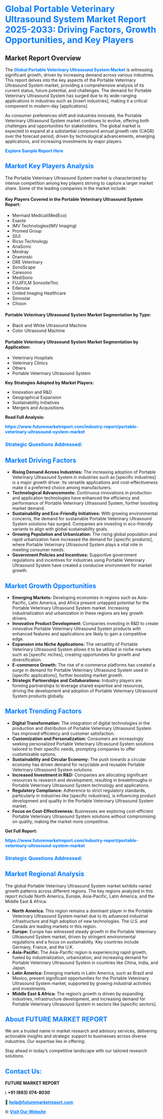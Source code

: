 <h1 style="color: #007BFF;">Global Portable Veterinary Ultrasound System Market Report 2025-2033: Driving Factors, Growth Opportunities, and Key Players</h1>

<section id="overview">
<h2>Market Report Overview</h2>
<p>The <a href="https://www.futuremarketreport.com/industry-report/portable-veterinary-ultrasound-system-market" style="color: #007BFF; text-decoration: none;"><strong>Global Portable Veterinary Ultrasound System Market</strong></a> is witnessing significant growth, driven by increasing demand across various industries. This report delves into the key aspects of the Portable Veterinary Ultrasound System market, providing a comprehensive analysis of its current status, future potential, and challenges. The demand for Portable Veterinary Ultrasound System has surged due to its wide-ranging applications in industries such as [insert industries], making it a critical component in modern-day [applications].</p>
<p>As consumer preferences shift and industries innovate, the Portable Veterinary Ultrasound System market continues to evolve, offering both challenges and opportunities for stakeholders. The global market is expected to expand at a substantial compound annual growth rate (CAGR) over the forecast period, driven by technological advancements, emerging applications, and increasing investments by major players.</p>
</section>

<section id="overview">
<p><a href="https://www.futuremarketreport.com/request-sample/reportId=126914" style="color: #007BFF; text-decoration: none;"><strong>Explore Sample Report Here</strong></a></p>
</section>

<section id="key-players">
<h2 style="color: #007BFF;">Market Key Players Analysis</h2>
<p>The Portable Veterinary Ultrasound System market is characterized by intense competition among key players striving to capture a larger market share. Some of the leading companies in the market include:</p>
<h4>Key Players Covered in the Portable Veterinary Ultrasound System Report:</h4>
<ul><li>Mermaid Medical(MedEco)</li><li>Esaote</li><li>IMV Technologies(IMV Imaging)</li><li>Promed Group</li><li>SIUI</li><li>Ricso Technology</li><li>AnaSonic</li><li>Mindray</li><li>Draminski</li><li>DRE Veterinary</li><li>SonoScape</li><li>Caresono</li><li>MediSono</li><li>FUJIFILM Sonosite?Inc</li><li>Edanusa</li><li>United Imaging Healthcare</li><li>Sonostar</li><li>Chison</li></ul>
<h4>Portable Veterinary Ultrasound System Market Segmentation by Type:</h4>
<ul><li>Black and White Ultrasound Machine</li><li>Color Ultrasound Machine</li></ul>

<h4>Portable Veterinary Ultrasound System Market Segmentation by Application:</h4>
<ul><li>Veterinary Hospitals</li><li>Veterinary Clinics</li><li>Others</li><li>Portable Veterinary Ultrasound System</li></ul>
<p><strong>Key Strategies Adopted by Market Players:</strong></p>
<ul>
<li>Innovation and R&D</li>
<li>Geographical Expansion</li>
<li>Sustainability Initiatives</li>
<li>Mergers and Acquisitions</li>
</ul>
</section>

<section>
<p><strong>Read Full Analysis: </strong></p><a href="https://www.futuremarketreport.com/industry-report/portable-veterinary-ultrasound-system-market" style="color: #007BFF; text-decoration: none;"><strong>https://www.futuremarketreport.com/industry-report/portable-veterinary-ultrasound-system-market</strong></a>
<h3 style="color: #007BFF;">Strategic Questions Addressed:</h3>
</section>

<section id="driving-factors">
<h2 style="color: #007BFF;">Market Driving Factors</h2>
<ul>
<li><strong>Rising Demand Across Industries:</strong> The increasing adoption of Portable Veterinary Ultrasound System in industries such as [specific industries] is a major growth driver. Its versatile applications and cost-effectiveness make it a preferred choice among manufacturers.</li>
<li><strong>Technological Advancements:</strong> Continuous innovations in production and application technologies have enhanced the efficiency and performance of Portable Veterinary Ultrasound System, further boosting market demand.</li>
<li><strong>Sustainability and Eco-Friendly Initiatives:</strong> With growing environmental concerns, the demand for sustainable Portable Veterinary Ultrasound System solutions has surged. Companies are investing in eco-friendly variants to align with global sustainability goals.</li>
<li><strong>Growing Population and Urbanization:</strong> The rising global population and rapid urbanization have increased the demand for [specific products], where Portable Veterinary Ultrasound System plays a vital role in meeting consumer needs.</li>
<li><strong>Government Policies and Incentives:</strong> Supportive government regulations and incentives for industries using Portable Veterinary Ultrasound System have created a conducive environment for market growth.</li>
</ul>
</section>

<section id="growth-opportunities">
<h2 style="color: #007BFF;">Market Growth Opportunities</h2>
<ul>
<li><strong>Emerging Markets:</strong> Developing economies in regions such as Asia-Pacific, Latin America, and Africa present untapped potential for the Portable Veterinary Ultrasound System market. Increasing industrialization and urbanization in these regions are key growth drivers.</li>
<li><strong>Innovative Product Development:</strong> Companies investing in R&D to create innovative Portable Veterinary Ultrasound System products with enhanced features and applications are likely to gain a competitive edge.</li>
<li><strong>Expansion into Niche Applications:</strong> The versatility of Portable Veterinary Ultrasound System allows it to be utilized in niche markets such as [specific niches], creating opportunities for growth and diversification.</li>
<li><strong>E-commerce Growth:</strong> The rise of e-commerce platforms has created a surge in demand for Portable Veterinary Ultrasound System used in [specific applications], further boosting market growth.</li>
<li><strong>Strategic Partnerships and Collaborations:</strong> Industry players are forming partnerships to leverage shared expertise and resources, driving the development and adoption of Portable Veterinary Ultrasound System products globally.</li>
</ul>
</section>

<section id="trending-factors">
<h2 style="color: #007BFF;">Market Trending Factors</h2>
<ul>
<li><strong>Digital Transformation:</strong> The integration of digital technologies in the production and distribution of Portable Veterinary Ultrasound System has improved efficiency and customer satisfaction.</li>
<li><strong>Customization and Personalization:</strong> Consumers are increasingly seeking personalized Portable Veterinary Ultrasound System solutions tailored to their specific needs, prompting companies to offer customizable options.</li>
<li><strong>Sustainability and Circular Economy:</strong> The push towards a circular economy has driven demand for recyclable and reusable Portable Veterinary Ultrasound System solutions.</li>
<li><strong>Increased Investment in R&D:</strong> Companies are allocating significant resources to research and development, resulting in breakthroughs in Portable Veterinary Ultrasound System technology and applications.</li>
<li><strong>Regulatory Compliance:</strong> Adherence to strict regulatory standards, particularly in industries like [specific industries], is influencing product development and quality in the Portable Veterinary Ultrasound System market.</li>
<li><strong>Focus on Cost-Effectiveness:</strong> Businesses are exploring cost-efficient Portable Veterinary Ultrasound System solutions without compromising on quality, making the market more competitive.</li>
</ul>
</section>

<section>
<p><strong>Get Full Report: </strong></p><a href="https://www.futuremarketreport.com/industry-report/portable-veterinary-ultrasound-system-market" style="color: #007BFF; text-decoration: none;"><strong>https://www.futuremarketreport.com/industry-report/portable-veterinary-ultrasound-system-market</strong></a>
<h3 style="color: #007BFF;">Strategic Questions Addressed:</h3>
</section>


<section id="regional-analysis">
<h2 style="color: #007BFF;">Market Regional Analysis</h2>
<p>The global Portable Veterinary Ultrasound System market exhibits varied growth patterns across different regions. The key regions analyzed in this report include North America, Europe, Asia-Pacific, Latin America, and the Middle East & Africa:</p>
<ul>
<li><strong>North America:</strong> This region remains a dominant player in the Portable Veterinary Ultrasound System market due to its advanced industrial infrastructure and high adoption of new technologies. The U.S. and Canada are leading markets in this region.</li>
<li><strong>Europe:</strong> Europe has witnessed steady growth in the Portable Veterinary Ultrasound System market, driven by stringent environmental regulations and a focus on sustainability. Key countries include Germany, France, and the U.K.</li>
<li><strong>Asia-Pacific:</strong> The Asia-Pacific region is experiencing rapid growth, fueled by industrialization, urbanization, and increasing demand for Portable Veterinary Ultrasound System in countries like China, India, and Japan.</li>
<li><strong>Latin America:</strong> Emerging markets in Latin America, such as Brazil and Mexico, present significant opportunities for the Portable Veterinary Ultrasound System market, supported by growing industrial activities and investments.</li>
<li><strong>Middle East & Africa:</strong> The region’s growth is driven by expanding industries, infrastructure development, and increasing demand for Portable Veterinary Ultrasound System in sectors like [specific sectors].</li>
</ul>
</section>

<footer>
<h2 style="color: #007BFF;">About FUTURE MARKET REPORT</h2>
<p>We are a trusted name in market research and advisory services, delivering actionable insights and strategic support to businesses across diverse industries. Our expertise lies in offering:</p>

<p>Stay ahead in today’s competitive landscape with our tailored research solutions.</p>

<h2 style="color: #007BFF;">Contact Us:</h2>
<p><strong>FUTURE MARKET REPORT</strong></p>
<p>📞 <strong>+91 (883) 074-8030</strong></p>
<p>📧 <strong><a href="mailto:help@futuremarketreport.com" style="color: #007BFF;">help@futuremarketreport.com</a></strong></p>
<p>🌐 <strong><a href="https://www.futuremarketreport.com/" style="color: #007BFF;">Visit Our Website</a></strong></p>
</footer>